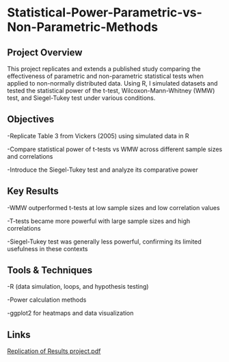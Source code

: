 # Statistical-Power-Parametric-vs-Non-Parametric-Methods

## Project Overview

This project replicates and extends a published study comparing the effectiveness of parametric and non-parametric statistical tests when applied to non-normally distributed data. Using R, I simulated datasets and tested the statistical power of the t-test, Wilcoxon-Mann-Whitney (WMW) test, and Siegel-Tukey test under various conditions.

## Objectives

-Replicate Table 3 from Vickers (2005) using simulated data in R

-Compare statistical power of t-tests vs WMW across different sample sizes and correlations

-Introduce the Siegel-Tukey test and analyze its comparative power

## Key Results

-WMW outperformed t-tests at low sample sizes and low correlation values

-T-tests became more powerful with large sample sizes and high correlations

-Siegel-Tukey test was generally less powerful, confirming its limited usefulness in these contexts

## Tools & Techniques

-R (data simulation, loops, and hypothesis testing)

-Power calculation methods

-ggplot2 for heatmaps and data visualization

## Links
[Replication of Results project.pdf](Replication%20of%20Results%20project.pdf)
